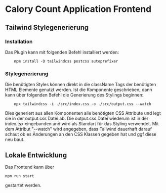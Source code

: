 # Calory Count Application Frontend

## Tailwind Stylegenerierung

### Installation

Das Plugin kann mit folgenden Befehl installiert werden:

```shell
    npm install -D tailwindcss postcss autoprefixer
```

### Stylegenerierung

Die benötigten Styles können direkt in die className Tags der benötigten HTML Elemente genutzt werden. Ist die Komponente geschrieben, dann kann über folgenden Befehl die Generierung des Stylings beginnen:

```shell
    npx tailwindcss -i ./src/index.css -o ./src/output.css --watch
```

Dies generiert aus allen Komponenten alle benötigten CSS Attribute und legt sie in der output.css Datei ab. Die output.css Datei wiederum ist in der index.tsx eingebunden und wird als Standart für das Styling verwendet. Mit dem Attribut "--watch" wird angegeben, dass Tailwind dauerhaft darauf schaut ob es Änderungen an den CSS Klassen gegeben hat und ggf diese neu baut.

## Lokale Entwicklung

Das Frontend kann über

```shell
npm run start
```

gestartet werden.
